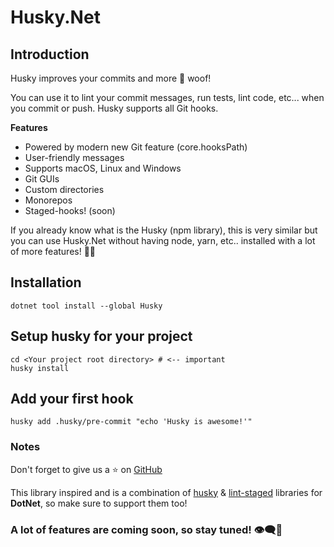 # Husky.Net

## Introduction

Husky improves your commits and more 🐶 woof!

You can use it to lint your commit messages, run tests, lint code, etc... when you commit or push. Husky supports all Git hooks.

**Features**
- Powered by modern new Git feature (core.hooksPath)
- User-friendly messages
- Supports macOS, Linux and Windows
- Git GUIs
- Custom directories
- Monorepos
- Staged-hooks! (soon)

If you already know what is the Husky (npm library), this is very similar but you can use Husky.Net without having node, yarn, etc.. installed with a lot of more features! 🚀🚀

## Installation

```shell
dotnet tool install --global Husky
```

## Setup husky for your project

```shell
cd <Your project root directory> # <-- important
husky install
```

## Add your first hook

```shell
husky add .husky/pre-commit "echo 'Husky is awesome!'"
```

### Notes

Don't forget to give us a ⭐ on [GitHub](https://github.com/alirezanet/husky.net)

This library inspired and is a combination of [husky](https://github.com/typicode/husky) & [lint-staged](#) libraries for **DotNet**, so make sure to support them too!

### A lot of features are coming soon, so stay tuned! 👁️‍🗨️👀


